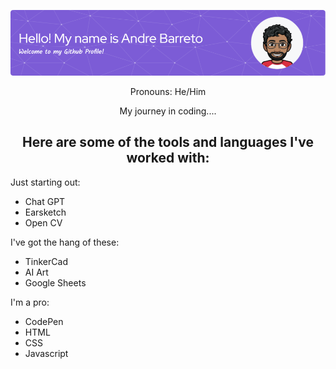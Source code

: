 ![Header](./github-header-image.png)

<div id="intro" align="center">
Pronouns: He/Him

My journey in coding....
</div>


<div align="center">

<h2>Here are some of the tools and languages I've worked with:</h2>
</div>

<div id="languages" align="left">

Just starting out:
- Chat GPT
- Earsketch
- Open CV

I've got the hang of these:
- TinkerCad
- AI Art
- Google Sheets
  
I'm a pro:
- CodePen
- HTML
- CSS
- Javascript

</div>

